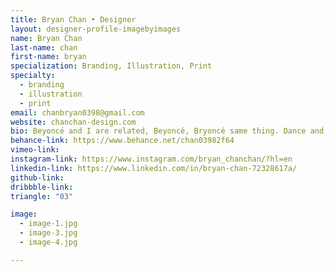 ```yaml
---
title: Bryan Chan • Designer
layout: designer-profile-imagebyimages
name: Bryan Chan
last-name: chan
first-name: bryan
specialization: Branding, Illustration, Print
specialty:
  - branding
  - illustration
  - print
email: chanbryan0398@gmail.com
website: chanchan-design.com
bio: Beyoncé and I are related, Beyoncé, Bryoncé same thing. Dance and Design is what I do with my life!
behance-link: https://www.behance.net/chan03982f64
vimeo-link:
instagram-link: https://www.instagram.com/bryan_chanchan/?hl=en
linkedin-link: https://www.linkedin.com/in/bryan-chan-72328617a/
github-link:
dribbble-link:
triangle: "03"

image:
  - image-1.jpg
  - image-3.jpg
  - image-4.jpg

---
```

